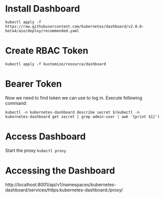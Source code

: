 
# Install Dashboard

`kubectl apply -f https://raw.githubusercontent.com/kubernetes/dashboard/v2.0.0-beta4/aio/deploy/recommended.yaml`

# Create RBAC Token

  `kubectl apply -f kustomize/resource/dashboard`

# Bearer Token

Now we need to find token we can use to log in. Execute following command:

`kubectl -n kubernetes-dashboard describe secret $(kubectl -n kubernetes-dashboard get secret | grep admin-user | awk '{print $1}')`

# Access Dashboard

Start the proxy `kubectl proxy`

#  Accessing the Dashboard

 http://localhost:8001/api/v1/namespaces/kubernetes-dashboard/services/https:kubernetes-dashboard:/proxy/
